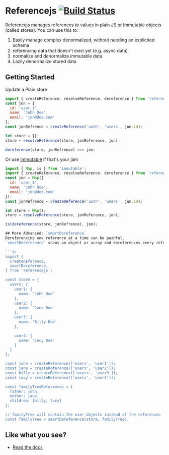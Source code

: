 # Referencejs [![Build Status](https://travis-ci.org/mindblight/referencejs.svg?branch=master)](https://travis-ci.org/mindblight/referencejs)

Referencejs manages references to values in plain JS or [Immutable](https://facebook.github.io/immutable-js/) objects (called stores). You can use this to:

1. Easily manage complex denormalized, without needing an explicited schema
2. referencing data that doesn't exist yet (e.g. async data)
3. normalize and denormalize immutable data
4. Lazily denormalize stored data


## Getting Started
Update a Plain store
```js
import { createReference, resolveReference, dereference } from 'referencejs';
const jon = {
  id: 'user_1',
  name: 'John Doe',
  email: 'jon@doe.com'
};
const jonRefrence = createReference('auth', 'users', jon.id);

let store = {};
store = resolveReference(store, jonReference, jon);

dereference(store, jonRefrence) === jon;
```

Or use [Immutable](https://facebook.github.io/immutable-js/) if that's your jam
```js
import { Map, is } from 'immutable';
import { createReference, resolveReference, dereference } from 'referencejs/immutable';
const jon = Map({
  id: 'user_1',
  name: 'John Doe',
  email: 'jon@doe.com'
});
const jonRefrence = createReference('auth', 'users', jon.id);

let store = Map();
store = resolveReference(store, jonReference, jon);

is(dereference(store, jonRefrence), jon);

## More Advanced: `smartDereference`
Dereferencing one reference at a time can be painful.
`smartDereference` scans an object or array and dereferences every reference it finds

```js
import {
  createReference,
  smartDereference,
} from 'referencejs';

const store = {
  users: {
    user1: {
      name: 'John Doe'
    },
    user2: {
      name: 'Jane Doe'
    },
    user3: {
      name: 'Billy Doe'
    },

    user4: {
      name: 'Lucy Doe'
    }
  }
};

const john = createReference(['users', 'user1']);
const jane = createReference(['users', 'user2']);
const billy = createReference(['users', 'user3']);
const lucy = createReference(['users', 'user4']);

const familyTreeReferences = {
  father: john,
  mother: jane,
  children: [billy, lucy]
};

// familyTree will contain the user objects instead of the references  
const familyTree = smartDereference(store, familyTree);
```

## Like what you see?
- [Read the docs](docs/README.md)
